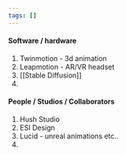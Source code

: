 ```yaml
---
tags: []
---
```

#### Software / hardware
1. Twinmotion - 3d animation
2. Leapmotion - AR/VR headset
3. [[Stable Diffusion]]
4. 
#### People / Studios / Collaborators
1. Hush Studio
2. ESI Design
3. Lucid - unreal animations etc..
4. 